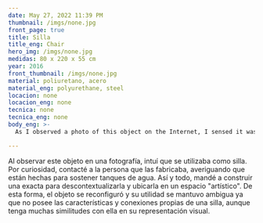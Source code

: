 ```yaml
---
date: May 27, 2022 11:39 PM
thumbnail: /imgs/none.jpg
front_page: true
title: Silla
title_eng: Chair
hero_img: /imgs/none.jpg
medidas: 80 x 220 x 55 cm
year: 2016
front_thumbnail: /imgs/none.jpg
material: poliuretano, acero
material_eng: polyurethane, steel
locacion: none
locacion_eng: none
tecnica: none
tecnica_eng: none
body_eng: >-
  As I observed a photo of this object on the Internet, I sensed it was used as a chair.  Out of curiosity, I got in touch with the person that fabricated them and found out that they were used to hold water towers.  This way, I ordered an exact one so I could take it out-of-context and position it in an “artistic space”.  *The object was reconfigured with its utility becoming ambiguous, as it didn’t have the characteristics and connections expected of a chair, even if it had many similarities with it in its visual representation.*

---
```

Al observar este objeto en una fotografía, intuí que se utilizaba como silla.  Por  curiosidad, contacté a la persona que las fabricaba, averiguando que están hechas para sostener tanques de agua.  Así y todo, mandé a construir una exacta para descontextualizarla y ubicarla en un espacio "artístico".  De esta forma, el objeto se reconfiguró y su utilidad se mantuvo ambigua ya que no posee las características y conexiones propias de una silla, aunque tenga muchas similitudes con ella en su representación visual.